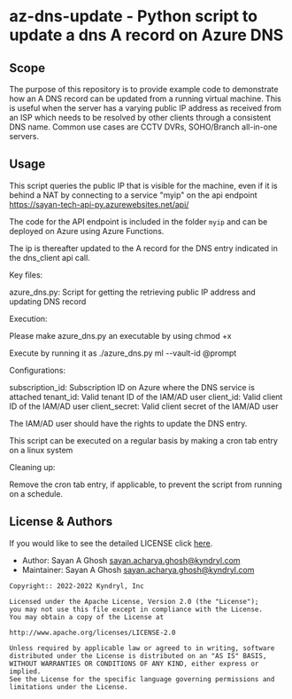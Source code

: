 <!-- This should be the location of the title of the repository, normally the short name -->
# az-dns-update - Python script to update a dns A record on Azure DNS

<!-- Build Status, is a great thing to have at the top of your repository, it shows that you take your CI/CD as first class citizens -->
<!-- [![Build Status](https://travis-ci.org/jjasghar/ibm-cloud-cli.svg?branch=master)](https://travis-ci.org/jjasghar/ibm-cloud-cli) -->

<!-- Not always needed, but a scope helps the user understand in a short sentance like below, why this repo exists -->
## Scope

The purpose of this repository is to provide example code to demonstrate how an A DNS record can be updated from a running virtual machine. This is useful when the server has a varying public IP address as received from an ISP which needs to be resolved by other clients through a consistent DNS name. Common use cases are CCTV DVRs, SOHO/Branch all-in-one servers.


<!-- A more detailed Usage or detailed explaination of the repository here -->
## Usage

This script queries the public IP that is visible for the machine, even if it is behind a NAT by connecting to a service "myip" on the api endpoint https://sayan-tech-api-py.azurewebsites.net/api/

The code for the API endpoint is included in the folder `myip` and can be deployed on Azure using Azure Functions.

The ip is thereafter updated to the A record for the DNS entry indicated in the dns_client api call.

Key files:

azure_dns.py: Script for getting the retrieving public IP address and updating DNS record

Execution:

Please make azure_dns.py an executable by using chmod +x

Execute by running it as ./azure_dns.py
ml --vault-id @prompt

Configurations:

subscription_id: Subscription ID on Azure where the DNS service is attached
tenant_id: Valid tenant ID of the IAM/AD user
client_id: Valid client ID of the IAM/AD user
client_secret: Valid client secret of the IAM/AD user

The IAM/AD user should have the rights to update the DNS entry.

This script can be executed on a regular basis by making a cron tab entry on a linux system

Cleaning up:

Remove the cron tab entry, if applicable, to prevent the script from running on a schedule.

<!-- License and Authors is optional here, but gives you the ability to highlight who is involed in the project -->
## License & Authors

If you would like to see the detailed LICENSE click [here](LICENSE).

- Author: Sayan A Ghosh <sayan.acharya.ghosh@kyndryl.com>
- Maintainer: Sayan A Ghosh <sayan.acharya.ghosh@kyndryl.com>

```text
Copyright:: 2022-2022 Kyndryl, Inc

Licensed under the Apache License, Version 2.0 (the "License");
you may not use this file except in compliance with the License.
You may obtain a copy of the License at

http://www.apache.org/licenses/LICENSE-2.0

Unless required by applicable law or agreed to in writing, software
distributed under the License is distributed on an "AS IS" BASIS,
WITHOUT WARRANTIES OR CONDITIONS OF ANY KIND, either express or implied.
See the License for the specific language governing permissions and
limitations under the License.
```
